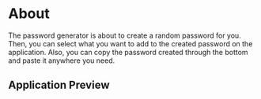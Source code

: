 # About

The password generator is about to create a random password for you. Then, you can select what you want to add to the created password on the application. Also, you can copy the password created through the bottom and paste it anywhere you need.

## Application Preview
